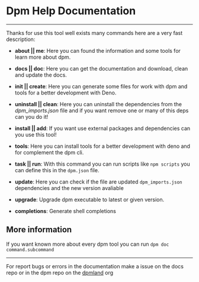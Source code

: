 # Dpm Help Documentation

---

Thanks for use this tool well exists many commands here are a very fast
description:

- **about || me**: Here you can found the information and some tools for learn
  more about dpm.

- **docs || doc**: Here you can get the documentation and download, clean and
  update the docs.

- **init || create**: Here you can generate some files for work with dpm and
  tools for a better development with Deno.

- **uninstall || clean**: Here you can uninstall the dependencies from the
  _dpm_imports.json_ file and if you want remove one or many of this deps can
  you do it!

- **install || add**: If you want use external packages and dependencies can you
  use this tool!

- **tools**: Here you can install tools for a better development with deno and
  for complement the dpm cli.

- **task || run**: With this command you can run scripts like `npm scripts` you
  can define this in the `dpm.json` file.

- **update**: Here you can check if the file are updated `dpm_imports.json`
  dependencies and the new version avaliable

- **upgrade**: Upgrade dpm executable to latest or given version.

- **completions**: Generate shell completions

## More information

If you want known more about every dpm tool you can run
`dpm doc command.subcommand`

---

For report bugs or errors in the documentation make a issue on the docs repo or
in the dpm repo on the [dpmland](https://github.com/dpmland/) org
